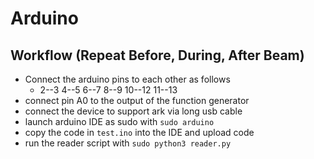 # Arduino

## Workflow (Repeat Before, During, After Beam)

- Connect the arduino pins to each other as follows
  - 2--3 4--5 6--7 8--9 10--12 11--13
- connect pin A0 to the output of the function generator
- connect the device to support ark via long usb cable
- launch arduino IDE as sudo with `sudo arduino`
- copy the code in `test.ino` into the IDE and upload code
- run the reader script with `sudo python3 reader.py`
